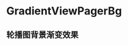 # GradientViewPagerBg

轮播图背景渐变效果
-------------------------------------------------------------------------

<div align="center">
    <object width="320" height="480" data="https://github.com/FPhoenixCorneaE/GradientViewPagerBg/blob/master/screenshot/gradient_bg.mp4"/>
</div>
